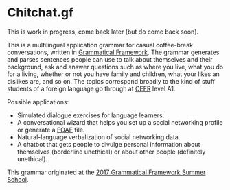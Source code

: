 # Chitchat.gf

This is work in progress, come back later (but do come back soon).

This is a multilingual application grammar for casual coffee-break conversations, written in [Grammatical Framework](http://www.grammaticalframework.org). The grammar generates and parses sentences people can use to talk about themselves and their background, ask and answer questions such as where you live, what you do for a living, whether or not you have family and children, what your likes an dislikes are, and so on. The topics correspond broadly to the kind of stuff students of a foreign language go through at [CEFR](https://en.wikipedia.org/wiki/Common_European_Framework_of_Reference_for_Languages) level A1.

Possible applications:

- Simulated dialogue exercises for language learners.
- A conversational wizard that helps you set up a social networking profile or generate a [FOAF](https://en.wikipedia.org/wiki/FOAF_(ontology)) file.
- Natural-language verbalization of social networking data.
- A chatbot that gets people to divulge personal information about themselves (borderline unethical) or about other people (definitely unethical).

This grammar originated at the [2017 Grammatical Framework Summer School](http://school.grammaticalframework.org/2017/).
